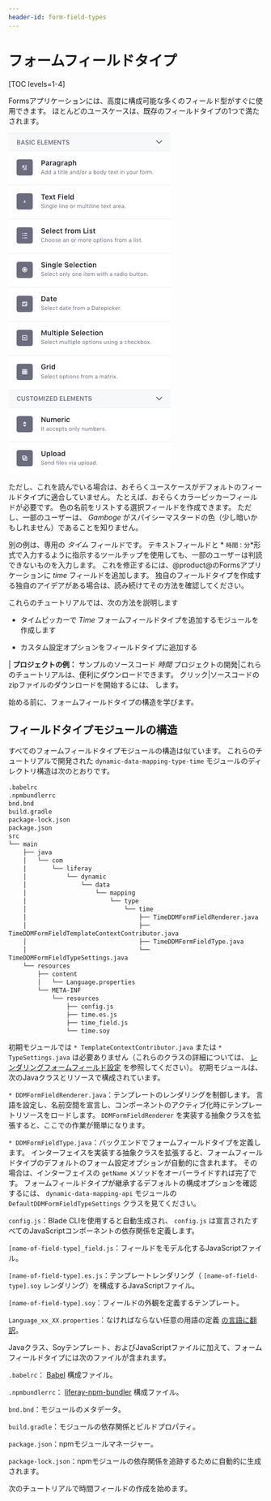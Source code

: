 ```yaml
---
header-id: form-field-types
---
```


# フォームフィールドタイプ

[TOC levels=1-4]

Formsアプリケーションには、高度に構成可能な多くのフィールド型がすぐに使用できます。 ほとんどのユースケースは、既存のフィールドタイプの1つで満たされます。

![図1：Formsアプリケーションには、すぐに使える便利なフィールドタイプがありますが、必要に応じて独自のフィールドタイプを追加できます。](../../../images/forms-field-types.png)

ただし、これを読んでいる場合は、おそらくユースケースがデフォルトのフィールドタイプに適合していません。 たとえば、おそらくカラーピッカーフィールドが必要です。 色の名前をリストする選択フィールドを作成できます。 ただし、一部のユーザーは、 *Gamboge* がスパイシーマスタードの色（少し暗いかもしれません）であることを知りません。

別の例は、専用の *タイム* フィールドです。 テキストフィールドと * `時間：分`*形式で入力するように指示するツールチップを使用しても、一部のユーザーは判読できないものを入力します。 これを修正するには、@product@のFormsアプリケーションに *time* フィールドを追加します。 独自のフィールドタイプを作成する独自のアイデアがある場合は、読み続けてその方法を確認してください。

これらのチュートリアルでは、次の方法を説明します

  - タイムピッカーで *Time* フォームフィールドタイプを追加するモジュールを作成します

  - カスタム設定オプションをフィールドタイプに追加する

| **プロジェクトの例：** サンプルのソースコード *時間* プロジェクトの開発|これらのチュートリアルは、便利にダウンロードできます。 クリック|ソースコードのzipファイルのダウンロードを開始するには、 [](https://portal.liferay.dev/documents/113763090/114000653/dynamic-data-mapping-type-time.zip) します。

始める前に、フォームフィールドタイプの構造を学びます。

## フィールドタイプモジュールの構造

すべてのフォームフィールドタイプモジュールの構造は似ています。 これらのチュートリアルで開発された `dynamic-data-mapping-type-time` モジュールのディレクトリ構造は次のとおりです。

    .babelrc
    .npmbundlerrc
    bnd.bnd
    build.gradle
    package-lock.json
    package.json
    src
    └── main
        ├── java
        │   └── com
        │       └── liferay
        │           └── dynamic
        │               └── data
        │                   └── mapping
        │                       └── type
        │                           └── time
        │                               ├── TimeDDMFormFieldRenderer.java
        │                               ├── TimeDDMFormFieldTemplateContextContributor.java
        │                               ├── TimeDDMFormFieldType.java
        │                               └── TimeDDMFormFieldTypeSettings.java
        └── resources
            ├── content
            │   └── Language.properties
            └── META-INF
                └── resources
                    ├── config.js
                    ├── time.es.js
                    ├── time_field.js
                    └── time.soy

初期モジュールでは `* TemplateContextContributor.java` または `* TypeSettings.java` は必要ありません（これらのクラスの詳細については、 [レンダリングフォームフィールド設定](/docs/7-1/tutorials/-/knowledge_base/t/rendering-form-field-settings) を参照してください）。 初期モジュールは、次のJavaクラスとリソースで構成されています。

`* DDMFormFieldRenderer.java`：テンプレートのレンダリングを制御します。 言語を設定し、名前空間を宣言し、コンポーネントのアクティブ化時にテンプレートリソースをロードします。 `DDMFormFieldRenderer` を実装する抽象クラスを拡張すると、ここでの作業が簡単になります。

`* DDMFormFieldType.java`：バックエンドでフォームフィールドタイプを定義します。 インターフェイスを実装する抽象クラスを拡張すると、フォームフィールドタイプのデフォルトのフォーム設定オプションが自動的に含まれます。 その場合は、インターフェイスの `getName` メソッドをオーバーライドすれば完了です。 フォームフィールドタイプが継承するデフォルトの構成オプションを確認するには、 `dynamic-data-mapping-api` モジュールの `DefaultDDMFormFieldTypeSettings` クラスを見てください。

`config.js`：Blade CLIを使用すると自動生成され、 `config.js` は宣言されたすべてのJavaScriptコンポーネントの依存関係を定義します。

`[name-of-field-type]_field.js`：フィールドをモデル化するJavaScriptファイル。

`[name-of-field-type].es.js`：テンプレートレンダリング（ `[name-of-field-type].soy` レンダリング）を構成するJavaScriptファイル。

`[name-of-field-type].soy`：フィールドの外観を定義するテンプレート。

`Language_xx_XX.properties`：なければならない任意の用語の定義 [の言語に翻訳](/docs/7-1/tutorials/-/knowledge_base/t/localizing-your-application)。

Javaクラス、Soyテンプレート、およびJavaScriptファイルに加えて、フォームフィールドタイプには次のファイルが含まれます。

`.babelrc`： [Babel](https://babeljs.io/) 構成ファイル。

`.npmbundlerrc`： [liferay-npm-bundler](/docs/7-1/reference/-/knowledge_base/r/liferay-npm-bundler) 構成ファイル。

`bnd.bnd`：モジュールのメタデータ。

`build.gradle`：モジュールの依存関係とビルドプロパティ。

`package.json`：npmモジュールマネージャー。

`package-lock.json`：npmモジュールの依存関係を追跡するために自動的に生成されます。

次のチュートリアルで時間フィールドの作成を始めます。
